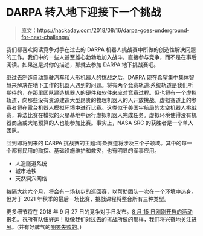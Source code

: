 # DARPA 转入地下迎接下一个挑战

> 原文：<https://hackaday.com/2018/08/16/darpa-goes-underground-for-next-challenge/>

我们都喜欢阅读竞争对手在过去的 DARPA 机器人挑战赛中所做的创造性解决问题的工作。我们中的一些人甚至雄心勃勃地加入战斗，直接参与竞争，而不是在事后阅读。如果这是对你的描述，那就去参加 DARPA 地下挑战赛吧。

继过去制造自动驾驶汽车和人形机器人的挑战之后，DARPA 现在希望集中集体智慧来解决在地下工作的机器人遇到的问题。将有两个竞赛轨道:系统轨道是我们所期待的，在那里团队建造机器人的硬件和软件来应对竞赛过程。但也将有一个虚拟轨道，向那些没有资源建造大型昂贵的物理机器人的人开放挑战。虚拟赛道上的参赛者将在[露台](http://gazebosim.org/)机器人模拟环境中进行比赛。这类似于美国宇航局的太空机器人挑战赛，算法比赛在模拟的火星基地中运行虚拟机器人完成任务。虚拟环境使得没有机器商店或大笔预算的人也能参加比赛。事实上，NASA SRC 的获胜者是一个单人团队。

回到即将到来的 DARPA 挑战赛的主题:每条赛道将涉及三个子领域。其中的每一个都有民用的勘探、基础设施维护和救灾，也有明显的军事应用。

*   人造隧道系统
*   城市地铁
*   天然洞穴网络

每隔大约六个月，将会有一场初步的巡回赛，以帮助团队一次在一个环境中热身。但对于 2021 年秋季的最后一场比赛，挑战课程将整合所有三种类型。

更多细节将在 2018 年 9 月 27 日的竞争对手日发布。[8 月 15 日刚刚开启的活动报名](https://subtchallenge.com/CompetitorsDayRegistration.html)。祝所有队伍好运！就像我们对过去的挑战所做的那样，我们将兴奋地[关注进展](https://hackaday.com/2013/12/22/darpa-robotics-challenge-trials-wrap-up/)。(并有好脾气的[嘲笑失败的](https://hackaday.com/2015/08/23/hilarious-darpa-robots-falling-video/)。)